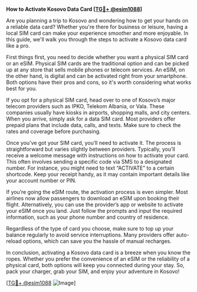 **How to Activate Kosovo Data Card [[TG💪+ @esim1088](https://t.me/s/esim1088)]**

Are you planning a trip to Kosovo and wondering how to get your hands on a reliable data card? Whether you're there for business or leisure, having a local SIM card can make your experience smoother and more enjoyable. In this guide, we'll walk you through the steps to activate a Kosovo data card like a pro.

First things first, you need to decide whether you want a physical SIM card or an eSIM. Physical SIM cards are the traditional option and can be picked up at any store that sells mobile phones or telecom services. An eSIM, on the other hand, is digital and can be activated right from your smartphone. Both options have their pros and cons, so it's worth considering what works best for you.

If you opt for a physical SIM card, head over to one of Kosovo’s major telecom providers such as IPKO, Telekom Albania, or Vala. These companies usually have kiosks in airports, shopping malls, and city centers. When you arrive, simply ask for a data SIM card. Most providers offer prepaid plans that include data, calls, and texts. Make sure to check the rates and coverage before purchasing.

Once you’ve got your SIM card, you’ll need to activate it. The process is straightforward but varies slightly between providers. Typically, you’ll receive a welcome message with instructions on how to activate your card. This often involves sending a specific code via SMS to a designated number. For instance, you might need to text “ACTIVATE” to a certain shortcode. Keep your receipt handy, as it may contain important details like your account number or PIN.

If you’re going the eSIM route, the activation process is even simpler. Most airlines now allow passengers to download an eSIM upon booking their flight. Alternatively, you can use the provider’s app or website to activate your eSIM once you land. Just follow the prompts and input the required information, such as your phone number and country of residence.

Regardless of the type of card you choose, make sure to top up your balance regularly to avoid service interruptions. Many providers offer auto-reload options, which can save you the hassle of manual recharges.

In conclusion, activating a Kosovo data card is a breeze when you know the ropes. Whether you prefer the convenience of an eSIM or the reliability of a physical card, both options will keep you connected during your stay. So, pack your charger, grab your SIM, and enjoy your adventure in Kosovo! 

[[TG💪+ @esim1088](https://t.me/s/esim1088) ![Image](https://i.postimg.cc/Y0z9fWf4/image.png)]